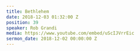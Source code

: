 ```yaml
---
title: Bethlehem
date: 2018-12-03 01:32:00 Z
position: 39
speaker: Rob Grandi
media: https://www.youtube.com/embed/uScIJVrrEic
sermon_date: 2018-12-02 00:00:00 Z
---
```


